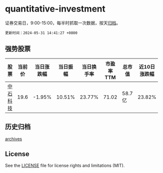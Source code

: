 # quantitative-investment

证券交易日，9:00-15:00，每半时抓取一次数据，按天[归档](archives)。

`更新时间：2024-05-31 14:41:27 +0800`

## 强势股票

|股票|当前价|当日涨跌幅|当日振幅|当日换手率|市盈率TTM|总市值|近10日涨跌幅|
|----|----|----|----|----|----|----|----|
|[中石科技](https://xueqiu.com/S/SZ300684)|19.6|-1.95%|10.51%|23.77%|71.02|58.7亿|23.82%|

## 历史归档

[archives](archives)

## License

See the [LICENSE](LICENSE) file for license rights and limitations (MIT).